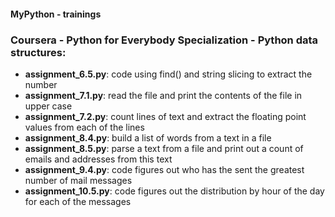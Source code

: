 #### MyPython - trainings

### Coursera - Python for Everybody Specialization - Python data structures:

- **assignment_6.5.py**: code using find() and string slicing to extract the number
- **assignment_7.1.py**: read the file and print the contents of the file in upper case
- **assignment_7.2.py**: count lines of text and extract the floating point values from each of the lines
- **assignment_8.4.py**: build a list of words from a text in a file
- **assignment_8.5.py**: parse a text from a file and print out a count of emails and addresses from this text
- **assignment_9.4.py**: code figures out who has the sent the greatest number of mail messages
- **assignment_10.5.py**: code figures out the distribution by hour of the day for each of the messages

```course was finished 06.06.2022
